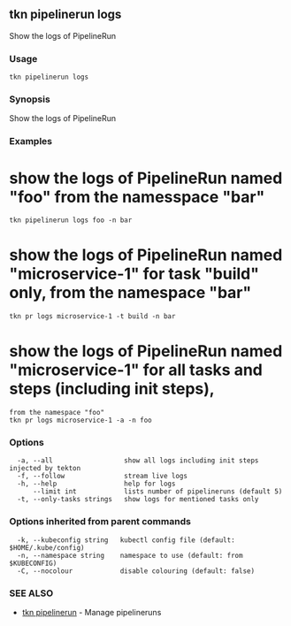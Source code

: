 ## tkn pipelinerun logs

Show the logs of PipelineRun

### Usage

```
tkn pipelinerun logs
```

### Synopsis

Show the logs of PipelineRun

### Examples


  # show the logs of PipelineRun named "foo" from the namesspace "bar"
    tkn pipelinerun logs foo -n bar

  # show the logs of PipelineRun named "microservice-1" for task "build" only, from the namespace "bar"
    tkn pr logs microservice-1 -t build -n bar

  # show the logs of PipelineRun named "microservice-1" for all tasks and steps (including init steps),
    from the namespace "foo"
    tkn pr logs microservice-1 -a -n foo
   

### Options

```
  -a, --all                  show all logs including init steps injected by tekton
  -f, --follow               stream live logs
  -h, --help                 help for logs
      --limit int            lists number of pipelineruns (default 5)
  -t, --only-tasks strings   show logs for mentioned tasks only
```

### Options inherited from parent commands

```
  -k, --kubeconfig string   kubectl config file (default: $HOME/.kube/config)
  -n, --namespace string    namespace to use (default: from $KUBECONFIG)
  -C, --nocolour            disable colouring (default: false)
```

### SEE ALSO

* [tkn pipelinerun](tkn_pipelinerun.md)	 - Manage pipelineruns

